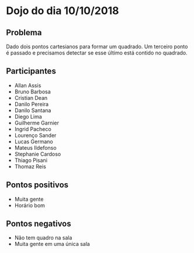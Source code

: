 # Dojo do dia 10/10/2018

## Problema

Dado dois pontos cartesianos para formar um quadrado. Um terceiro ponto é passado e precisamos detectar se esse último está contido no quadrado.

## Participantes

- Allan Assis
- Bruno Barbosa
- Cristian Dean
- Danilo Pereira
- Danilo Santana
- Diego Lima
- Guilherme Garnier
- Ingrid Pacheco
- Lourenço Sander
- Lucas Germano
- Mateus Ildefonso
- Stephanie Cardoso
- Thiago Pisani
- Thomaz Reis

## Pontos positivos

- Muita gente
- Horário bom

## Pontos negativos

- Não tem quadro na sala
- Muita gente em uma única sala
